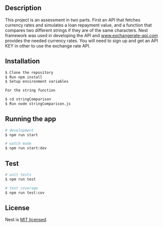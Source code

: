## Description

This project is an assessment in two parts. First an API that fetches currency rates and simulates a loan repayment value, and a function that compares two different strings if they are of the same characters. Nest framework was used in developing the API and www.exchangerate-api.com provides the needed currency rates. You will need to sign up and get an API KEY in other to use the exchange rate API.

## Installation

```bash
$ Clone the repository
$ Run npm install
$ Setup environment variables
```
```bash
For the string function

$ cd stringComparison
$ Run node stringComparison.js
```

## Running the app

```bash
# development
$ npm run start

# watch mode
$ npm run start:dev
```

## Test

```bash
# unit tests
$ npm run test

# test coverage
$ npm run test:cov
```

## License

Nest is [MIT licensed](LICENSE).
